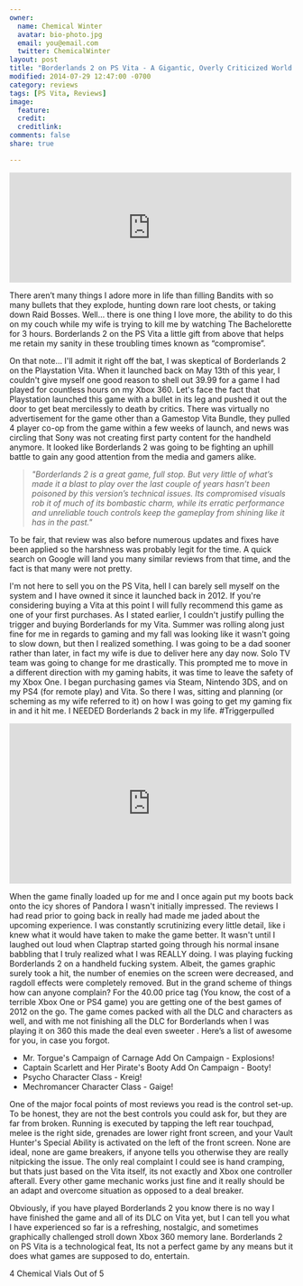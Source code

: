 ```yaml
---
owner:
  name: Chemical Winter
  avatar: bio-photo.jpg
  email: you@email.com
  twitter: ChemicalWinter
layout: post
title: "Borderlands 2 on PS Vita - A Gigantic, Overly Criticized World "
modified: 2014-07-29 12:47:00 -0700
category: reviews
tags: [PS Vita, Reviews]
image:
  feature: 
  credit: 
  creditlink: 
comments: false
share: true

---
```


<iframe src="https://www.flickr.com/photos/126304189@N08/14591071767/player/e9f541e6b7" height="195" width="500"  frameborder="0" allowfullscreen webkitallowfullscreen mozallowfullscreen oallowfullscreen msallowfullscreen></iframe>

There aren’t many things I adore more in life than filling Bandits with so many bullets that they explode, hunting down rare loot chests, or taking down Raid Bosses.  Well... there is one thing I love more,  the ability to do this on my couch while my wife is trying to kill me by watching The Bachelorette for 3 hours.  Borderlands 2 on the PS Vita a little gift from above that helps me retain my sanity in these troubling times known as “compromise”.

On that note… I'll admit it right off the bat, I was skeptical of Borderlands 2 on the Playstation Vita.  When it launched back on May 13th of this year, I couldn't give myself one good reason to shell out 39.99 for a game I had played for countless hours on my Xbox 360.  Let's face the fact that Playstation launched this game with a bullet in its leg and pushed it out the door to get beat mercilessly to death by critics.  There was virtually no advertisement for the game other than a Gamestop Vita Bundle, they pulled 4 player co-op from the game within a few weeks of launch, and news was circling that Sony was not creating first party content for the handheld anymore.  It looked like Borderlands 2 was going to be fighting an uphill battle to gain any good attention from the media and gamers alike.

> *"Borderlands 2 is a great game, full stop. But very little of what’s made it a blast to play over the last couple of years hasn’t been poisoned by this version’s technical issues. Its compromised visuals rob it of much of its bombastic charm, while its erratic performance and unreliable touch controls keep the gameplay from shining like it has in the past."*

To be fair, that review was also before numerous updates and fixes have been applied so the harshness was probably legit for the time.  A quick search on Google will land you many similar reviews from that time, and the fact is that many were not pretty. 

I'm not here to sell you on the PS Vita, hell I can barely sell myself on the system and I have owned it since it launched back in 2012. If you're considering buying a Vita at this point I will fully recommend this game as one of your first purchases.  As I stated earlier, I couldn't justify pulling the trigger and buying Borderlands for my Vita.  Summer was rolling along just fine for me in regards to gaming and my fall was looking like it wasn't going to slow down, but then I realized something.  I was going to be a dad sooner rather than later, in fact my wife is due to deliver here any day now.  Solo TV team was going to change for me drastically.  This prompted me to move in a different direction with my gaming habits, it was time to leave the safety of my Xbox One.  I began purchasing games via Steam, Nintendo 3DS, and on my PS4 (for remote play) and Vita. So there I was, sitting and planning (or scheming as my wife referred to it) on how I was going to get my gaming fix in and it hit me. I NEEDED Borderlands 2 back in my life. #Triggerpulled

<iframe src="https://www.flickr.com/photos/126304189@N08/14754561346/player/8a615cc468" height="284" width="500"  frameborder="0" allowfullscreen webkitallowfullscreen mozallowfullscreen oallowfullscreen msallowfullscreen></iframe>

When the game finally loaded up for me and I once again put my boots back onto the icy shores of Pandora I wasn't initially impressed.  The reviews I had read prior to going back in really had made me jaded about the upcoming experience. I was constantly scrutinizing every little detail, like i knew what it would have taken to make the game better.  It wasn't until I laughed out loud when Claptrap started going through his normal insane babbling that I truly realized what I was REALLY doing.  I was playing fucking Borderlands 2 on a handheld fucking system.  Albeit, the games graphic surely took a hit, the number of enemies on the screen were decreased, and ragdoll effects were completely removed.  But in the grand scheme of things how can anyone complain?  For the 40.00 price tag (You know, the cost of a terrible Xbox One or PS4 game) you are getting one of the best games of 2012 on the go.  The game comes packed with all the DLC and characters as well, and with me not finishing all the DLC for Borderlands when I was playing it on 360 this made the deal even sweeter .  Here’s a list of awesome for you, in case you forgot.

*	Mr. Torgue's Campaign of Carnage Add On Campaign - Explosions!
*	Captain Scarlett and Her Pirate's Booty Add On Campaign - Booty!
*	Psycho Character Class - Kreig!
*	Mechromancer Character Class - Gaige!

One of the major focal points of most reviews you read is the control set-up.  To be honest, they are not the best controls you could ask for, but they are far from broken.  Running is executed by tapping the left rear touchpad, melee is the right side, grenades are lower right front screen, and your Vault Hunter's Special Ability is activated on the left of the front screen. None are ideal, none are game breakers, if anyone tells you otherwise they are really nitpicking the issue. The only real complaint I could see is hand cramping, but thats just based on the Vita itself, its not exactly and Xbox one controller afterall.  Every other game mechanic works just fine and it really should be an adapt and overcome situation as opposed to a deal breaker. 
 
Obviously, if you have played Borderlands 2 you know there is no way I have finished the game and all of its DLC on Vita yet, but I can tell you what I have experienced so far is a refreshing, nostalgic, and sometimes graphically challenged stroll down Xbox 360 memory lane.  Borderlands 2 on PS Vita is a technological feat, Its not a perfect game by any means but it does what games are supposed to do, entertain. 

4 Chemical Vials Out of 5 
